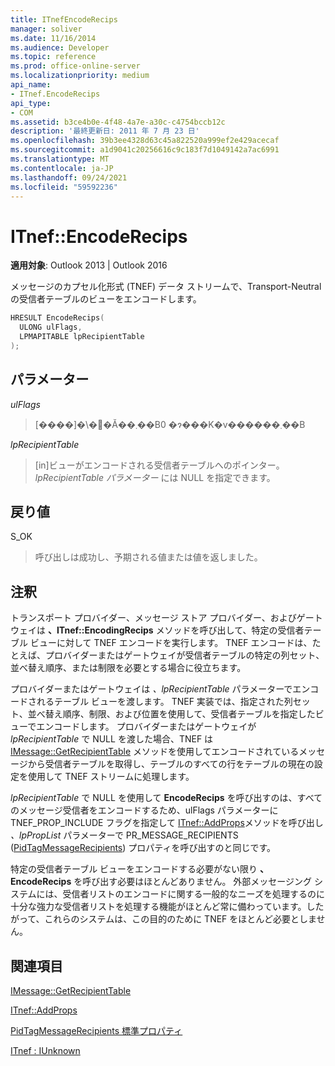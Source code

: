 ```yaml
---
title: ITnefEncodeRecips
manager: soliver
ms.date: 11/16/2014
ms.audience: Developer
ms.topic: reference
ms.prod: office-online-server
ms.localizationpriority: medium
api_name:
- ITnef.EncodeRecips
api_type:
- COM
ms.assetid: b3ce4b0e-4f48-4a7e-a30c-c4754bccb12c
description: '最終更新日: 2011 年 7 月 23 日'
ms.openlocfilehash: 39b3ee4328d63c45a822520a999ef2e429acecaf
ms.sourcegitcommit: a1d9041c20256616c9c183f7d1049142a7ac6991
ms.translationtype: MT
ms.contentlocale: ja-JP
ms.lasthandoff: 09/24/2021
ms.locfileid: "59592236"
---
```

# <a name="itnefencoderecips"></a>ITnef::EncodeRecips

  
  
**適用対象**: Outlook 2013 | Outlook 2016 
  
メッセージのカプセル化形式 (TNEF) データ ストリームで、Transport-Neutralの受信者テーブルのビューをエンコードします。
  
```cpp
HRESULT EncodeRecips(
  ULONG ulFlags,
  LPMAPITABLE lpRecipientTable
);
```

## <a name="parameters"></a>パラメーター

 _ulFlags_
  
> [����]�\�񂳂�Ă��܂��B0 �ɂ���K�v������܂��B
    
 _lpRecipientTable_
  
> [in]ビューがエンコードされる受信者テーブルへのポインター。 _lpRecipientTable パラメーター_ には NULL を指定できます。 
    
## <a name="return-value"></a>戻り値

S_OK 
  
> 呼び出しは成功し、予期される値または値を返しました。
    
## <a name="remarks"></a>注釈

トランスポート プロバイダー、メッセージ ストア プロバイダー、およびゲートウェイは **、ITnef::EncodingRecips** メソッドを呼び出して、特定の受信者テーブル ビューに対して TNEF エンコードを実行します。 TNEF エンコードは、たとえば、プロバイダーまたはゲートウェイが受信者テーブルの特定の列セット、並べ替え順序、または制限を必要とする場合に役立ちます。 
  
プロバイダーまたはゲートウェイは  _、lpRecipientTable_ パラメーターでエンコードされるテーブル ビューを渡します。 TNEF 実装では、指定された列セット、並べ替え順序、制限、および位置を使用して、受信者テーブルを指定したビューでエンコードします。 プロバイダーまたはゲートウェイが  _lpRecipientTable_ で NULL を渡した場合、TNEF は [IMessage::GetRecipientTable](imessage-getrecipienttable.md) メソッドを使用してエンコードされているメッセージから受信者テーブルを取得し、テーブルのすべての行をテーブルの現在の設定を使用して TNEF ストリームに処理します。 
  
_lpRecipientTable_ で NULL を使用して **EncodeRecips** を呼び出すのは、すべてのメッセージ受信者をエンコードするため、ulFlags パラメーターに TNEF_PROP_INCLUDE フラグを指定して [ITnef::AddProps](itnef-addprops.md)メソッドを呼び出し _、lpPropList_ パラメーターで PR_MESSAGE_RECIPIENTS ([PidTagMessageRecipients](pidtagmessagerecipients-canonical-property.md)) プロパティを呼び出すのと同じです。  
  
特定の受信者テーブル ビューをエンコードする必要がない限り **、EncodeRecips** を呼び出す必要はほとんどありません。 外部メッセージング システムには、受信者リストのエンコードに関する一般的なニーズを処理するのに十分な強力な受信者リストを処理する機能がほとんど常に備わっています。したがって、これらのシステムは、この目的のために TNEF をほとんど必要としません。 
  
## <a name="see-also"></a>関連項目



[IMessage::GetRecipientTable](imessage-getrecipienttable.md)
  
[ITnef::AddProps](itnef-addprops.md)
  
[PidTagMessageRecipients 標準プロパティ](pidtagmessagerecipients-canonical-property.md)
  
[ITnef : IUnknown](itnefiunknown.md)

